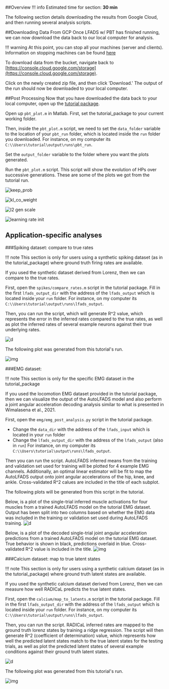 ##Overview
!!! info
    Estimated time for section: **30 min**

The following section details downloading the results from Google Cloud, and then running several analysis scripts.

##Downloading Data From GCP
Once LFADS w/ PBT has finished running, we can now download the data back to our local computer for analysis.

!!! warning
    At this point, you can stop all your machines (server and clients). Information on stopping machines can be found [here](https://snel-repo.github.io/autolfads/setupAddInfo/#stopping-starting-vms) 

To download data from the bucket, navigate back to [https://console.cloud.google.com/storage](https://console.cloud.google.com/storage).

Click on the newly created zip file, and then click 'Download.' The output of the run should now be downloaded to your local computer.

##Post Processing 
Now that you have downloaded the data back to your local computer, open up the [tutorial package](https://github.com/snel-repo/gcp-tutorial-pack).

Open up `pbt_plot.m` in Matlab. First, set the tutorial_package to your current working folder. 

Then, inside the `pbt_plot.m` script, we need to set the `data_folder` variable to the location of your `pbt_run` folder, which is located inside the `run` folder you downloaded. For instance, on my computer its `C:\\Users\tutorial\output\runs\pbt_run`.

Set the `output_folder` variable to the folder where you want the plots generated. 

Run the `pbt_plot.m` script. This script will show the evolution of HPs over successive generations. These are some of the plots we got from the tutorial run. 

![keep_prob](img/keep_prob.png)

![kl_co_weight](img/kl_ic_weight.png)

![l2 gen scale](img/l2_gen_scale.png)

![learning rate init](img/learning_rate_init.png)

## Application-specific analyses

###Spiking dataset: compare to true rates

!!! note
    This section is only for users using a synthetic spiking dataset (as in the tutorial_package) where ground truth firing rates are available. 

If you used the synthetic dataset derived from Lorenz, then we can compare to the true rates.

First, open the `spikes/compare_rates.m` script in the tutorial package. Fill in the first `lfads_output_dir` with the address of the `lfads_output` which is located inside your `run` folder. For instance, on my computer its `C:\\Users\tutorial\output\runs\lfads_output`.

Then, you can run the script, which will generate R^2 value, which represents the error in the inferred rates compared to the true rates, as well as plot the inferred rates of several example neurons against their true underlying rates.

![d](img/r2_output.PNG)

The following plot was generated from this tutorial's run.

![img](img/compare_rates_output.PNG)

###EMG dataset:

!!! note
    This section is only for the specific EMG dataset in the tutorial_package 

If you used the locomotion EMG dataset provided in the tutorial package, then we can visualize the output of the AutoLFADS model and also perform a joint angular acceleration decoding analysis similar to what is presented in Wimalasena et al., 2021. 

First, open the `emg/emg_post_analysis.py` script in the tutorial package. 
- Change the `data_dir` with the address of the `lfads_input` which is located in your `run` folder 
- Change the `lfads_output_dir` with the address of the `lfads_output` (also in `run`)
For instance, on my computer its `C:\\Users\tutorial\output\runs\lfads_output`.

Then you can run the script. AutoLFADS inferred means from the training and validation set used for training will be plotted for 4 example EMG channels. Additionally, an optimal linear estimator will be fit to map the AutoLFADS output onto joint angular accelerations of the hip, knee, and ankle. Cross-validated R^2 calues are included in the title of each subplot. 

The following plots will be generated from this script in the tutorial. 

Below, is a plot of the single-trial inferred muscle activations for four muscles from a trained AutoLFADS model on the tutorial EMG dataset. Output has been split into two columns based on whether the EMG data was included in the training or validation set used during AutoLFADS training. 
![d](img/autolfads_emg_output.png)

Below, is a plot of the decoded single-trial joint angular acceleration predictions from a trained AutoLFADS model on the tutorial EMG dataset. True behavior is shown in black, predictions overlaid in blue. Cross-validated R^2 value is included in the title.
![img](img/autolfads_emg_jointacc_predictions.png)

###Calcium dataset: map to true latent states

!!! note
    This section is only for users using a synthetic calcium dataset (as in the tutorial_package) where ground truth latent states are available. 

If you used the synthetic calcium dataset derived from Lorenz, then we can measure how well RADICaL predicts the true latent states.

First, open the `calcium/map_to_latents.m` script in the tutorial package. Fill in the first `lfads_output_dir` with the address of the `lfads_output` which is located inside your `run` folder. For instance, on my computer its `C:\\Users\tutorial\output\runs\lfads_output`.

Then, you can run the script. RADICaL inferred rates are mapped to the ground truth lorenz states by training a ridge regression. The script will then generate R^2 (coefficient of determination) value, which represents how well the predicted latent states match to the true latent states for the testing trials, as well as plot the predicted latent states of several example conditions against their ground truth latent states.

![d](img/cal_r2_output.PNG)

The following plot was generated from this tutorial's run.

![img](img/compare_latents.PNG) 
